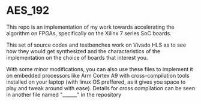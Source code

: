# AES_192
This repo is an implementation of my work towards accelerating the algorithm on FPGAs, specifically on the Xilinx 7 series SoC boards.

This set of source codes and testbenches work on Vivado HLS as to see how they would get synthesized and the characteristics of the implementation on the choice of boards that interest you.

With some minor modifications, you can also use these files to implement it on embedded processors like Arm Cortex A9 with cross-compilation tools installed on your laptop (with linux OS preffered, as it gives you space to play and tweak around with ease). Details for cross compilation can be seen in another file named "______" in the repository
